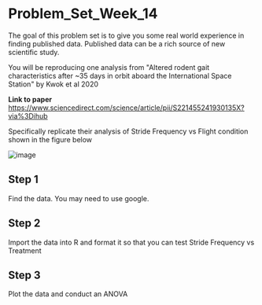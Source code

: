 # Problem_Set_Week_14

The goal of this problem set is to give you some real world experience in finding published data. Published data can be a rich source of new scientific study. 

You will be reproducing one analysis from "Altered rodent gait characteristics after ~35 days in orbit aboard the International Space Station" by Kwok et al 2020

**Link to paper** 
https://www.sciencedirect.com/science/article/pii/S221455241930135X?via%3Dihub

Specifically replicate their analysis of Stride Frequency vs Flight condition shown in the figure below

![image](https://user-images.githubusercontent.com/47755288/233195923-6fbb13e5-550d-4a4f-8057-a9093cf35d94.png)
 
 
 ## Step 1
 
 Find the data. You may need to use google. 
 
 
 ## Step 2
 
 Import the data into R and format it so that you can test Stride Frequency vs Treatment
 
 
 ## Step 3
 
 Plot the data and conduct an ANOVA 
 
